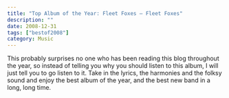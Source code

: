```yaml
---
title: "Top Album of the Year: Fleet Foxes – Fleet Foxes"
description: ""
date: 2008-12-31
tags: ["bestof2008"]
category: Music
---
```



<p>This probably surprises no one who has been reading this blog throughout the year, so instead of telling you why you should listen to this album, I will just tell you to go listen to it. Take in the lyrics, the harmonies and the folksy sound and enjoy the best album of the year, and the best new band in a long, long time.</p>
